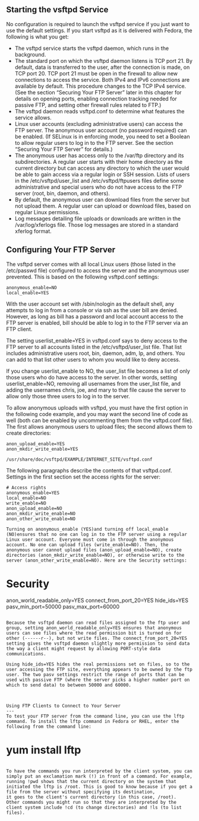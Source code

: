 Starting the vsftpd Service
---

No configuration is required to launch the vsftpd service if you just want to use the default settings. If you start vsftpd as it is delivered with Fedora, the following is what you get:

- The vsftpd service starts the vsftpd daemon, which runs in the background.
- The standard port on which the vsftpd daemon listens is TCP port 21. By default, data is transferred to the user, after the connection is made, on TCP port 20. TCP port 21 must be open in the firewall to allow new connections to access the service. Both IPv4 and IPv6 connections are available by default. This procedure changes to the TCP IPv4 service. (See the section “Securing Your FTP Server” later in this chapter for details on opening ports, enabling connection tracking needed for passive FTP, and setting other firewall rules related to FTP.)
- The vsftpd daemon reads vsftpd.conf to determine what features the service allows.
- Linux user accounts (excluding administrative users) can access the FTP server. The anonymous user account (no password required) can be enabled. (If SELinux is in enforcing mode, you need to set a Boolean to allow regular users to log in to the FTP server. See the section “Securing Your FTP Server” for details.)
- The anonymous user has access only to the /var/ftp directory and its subdirectories. A regular user starts with their home directory as the current directory but can access any directory to which the user would be able to gain access via a regular login or SSH session. Lists of users in the /etc/vsftpd/user_list and /etc/vsftpd/ftpusers files define some administrative and special users who do not have access to the FTP server (root, bin, daemon, and others).
- By default, the anonymous user can download files from the server but not upload them. A regular user can upload or download files, based on regular Linux permissions.
- Log messages detailing file uploads or downloads are written in the /var/log/xferlogs file. Those log messages are stored in a standard xferlog format.

Configuring Your FTP Server
---
The vsftpd server comes with all local Linux users (those listed in the /etc/passwd file) configured to access the server and the anonymous user prevented. This is based on the following vsftpd.conf settings:
```
anonymous_enable=NO
local_enable=YES
```

With the user account set with /sbin/nologin as the default shell, any attempts to log in from a console or via ssh as the user bill are denied. 
However, as long as bill has a password and local account access to the FTP server is enabled, bill should be able to log in to the FTP server via an FTP client.

The setting userlist_enable=YES in vsftpd.conf says to deny access to the FTP server to all accounts listed in the /etc/vsftpd/user_list file.
That list includes administrative users root, bin, daemon, adm, lp, and others. You can add to that list other users to whom you would like to deny access.

If you change userlist_enable to NO, the user_list file becomes a list of only those users who do have access to the server. In other words, setting userlist_enable=NO, 
removing all usernames from the user_list file, and adding the usernames chris, joe, and mary to that file cause the server to allow only those three users to log in to the server.

To allow anonymous uploads with vsftpd, you must have the first option in the following code example, 
and you may want the second line of code as well (both can be enabled by uncommenting them from the vsftpd.conf file). The first allows anonymous users to upload files; the second allows them to create directories:
```
anon_upload_enable=YES
anon_mkdir_write_enable=YES
```
```
/usr/share/doc/vsftpd/EXAMPLE/INTERNET_SITE/vsftpd.conf
```
The following paragraphs describe the contents of that vsftpd.conf. Settings in the first section set the access rights for the server:
```
# Access rights
anonymous_enable=YES
local_enable=NO
write_enable=NO
anon_upload_enable=NO
anon_mkdir_write_enable=NO
anon_other_write_enable=NO

Turning on anonymous_enable (YES)and turning off local_enable (NO)ensures that no one can log in to the FTP server using a regular Linux user account. Everyone must come in through the anonymous account. No one can upload files (write_enable=NO). Then, the anonymous user cannot upload files (anon_upload_enable=NO), create directories (anon_mkdir_write_enable=NO), or otherwise write to the server (anon_other_write_enable=NO). Here are the Security settings:
 ```
# Security
anon_world_readable_only=YES
connect_from_port_20=YES
hide_ids=YES
pasv_min_port=50000
pasv_max_port=60000
```

Because the vsftpd daemon can read files assigned to the ftp user and group, setting anon_world_readable_only=YES ensures that anonymous users can see files where the read permission bit is turned on for other (‐‐‐‐‐‐r‐‐), but not write files. The connect_from_port_20=YES setting gives the vsftpd daemon slightly more permission to send data the way a client might request by allowing PORT‐style data communications.

Using hide_ids=YES hides the real permissions set on files, so to the user accessing the FTP site, everything appears to be owned by the ftp user. The two pasv settings restrict the range of ports that can be used with passive FTP (where the server picks a higher number port on which to send data) to between 50000 and 60000.



Using FTP Clients to Connect to Your Server
---
To test your FTP server from the command line, you can use the lftp command. To install the lftp command in Fedora or RHEL, enter the following from the command line:
```
# yum install lftp
```

To have the commands you run interpreted by the client system, you can simply put an exclamation mark (!) in front of a command. For example,
running !pwd shows that the current directory on the system that initiated the lftp is /root. This is good to know because if you get a file from the server without specifying its destination,
it goes to the client's current directory (in this case, /root).
Other commands you might run so that they are interpreted by the client system include !cd (to change directories) and !ls (to list files).
